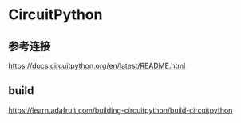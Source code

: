 # CircuitPython

## 参考连接

https://docs.circuitpython.org/en/latest/README.html

## build

https://learn.adafruit.com/building-circuitpython/build-circuitpython


